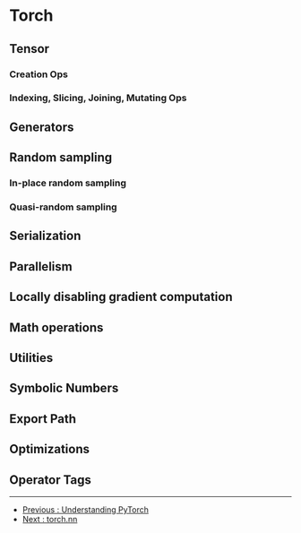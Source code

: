 # Torch
## Tensor
### Creation Ops
### Indexing, Slicing, Joining, Mutating Ops
## Generators
## Random sampling
### In-place random sampling
### Quasi-random sampling
## Serialization
## Parallelism
## Locally disabling gradient computation
## Math operations
## Utilities
## Symbolic Numbers
## Export Path
## Optimizations
## Operator Tags

___
* [Previous : Understanding PyTorch](../../README.md)
* [Next : torch.nn](./torch.nn.md)
